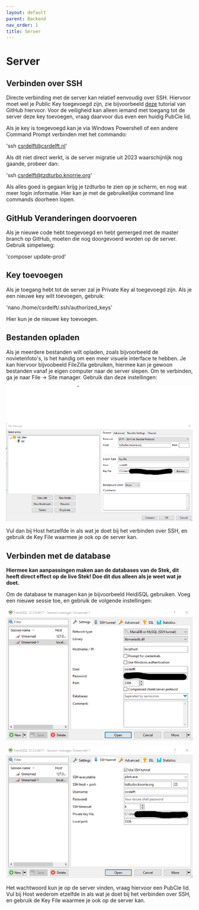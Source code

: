 ```yaml
---
layout: default
parent: Backend
nav_order: 1
title: Server
---
```


# Server

## Verbinden over SSH

Directe verbinding met de server kan relatief eenvoudig over SSH. Hiervoor moet wel je Public Key toegevoegd zijn, zie bijvoorbeeld [deze](https://docs.github.com/en/authentication/connecting-to-github-with-ssh/generating-a-new-ssh-key-and-adding-it-to-the-ssh-agent) tutorial van GitHub hiervoor. 
Voor de veiligheid kan alleen iemand met toegang tot de server deze key toevoegen, vraag daarvoor dus even een huidig PubCie lid.

Als je key is toegevoegd kan je via Windows Powershell of een andere Command Prompt verbinden met het commando:

'ssh csrdelft@csrdelft.nl'

Als dit niet direct werkt, is de server migratie uit 2023 waarschijnlijk nog gaande, probeer dan:

'ssh csrdelft@tzdturbo.knorrie.org'

Als alles goed is gegaan krijg je tzdturbo te zien op je scherm, en nog wat meer login informatie. Hier kan je met de gebruikelijke command line commands doorheen lopen.

## GitHub Veranderingen doorvoeren

Als je nieuwe code hebt toegevoegd en hebt gemerged met de master branch op GitHub, moeten die nog doorgevoerd worden op de server. Gebruik simpelweg:

'composer update-prod'

## Key toevoegen

Als je toegang hebt tot de server zal je Private Key al toegevoegd zijn. Als je een nieuwe key wilt toevoegen, gebruik:

'nano /home/csrdelft/.ssh/authorized_keys'

Hier kun je de nieuwe key toevoegen.

## Bestanden opladen

Als je meerdere bestanden wilt opladen, zoals bijvoorbeeld de novietenfoto's, is het handig om een meer visuele interface te hebben. 
Je kan hiervoor bijvoobeeld FileZilla gebruiken, hiermee kan je gewoon bestanden vanaf je eigen computer naar de server slepen. 
Om te verbinden, ga je naar File -> Site manager. Gebruik dan deze instellingen:

![Filezilla!](https://github.com/csrdelft/csrdelft.nl/blob/3b7b40f391ffb33fc8328fcc3d4faa6562e952a8/assets/images/Filezilla.png)

Vul dan bij Host hetzelfde in als wat je doet bij het verbinden over SSH, en gebruik de Key File waarmee je ook op de server kan.

## Verbinden met de database
**Hiermee kan aanpassingen maken aan de databases van de Stek, dit heeft direct effect op de live Stek! Doe dit dus alleen als je weet wat je doet.**

Om de database te managen kan je bijvoorbeeld HeidiSQL gebruiken. Voeg een nieuwe sessie toe, en gebruik de volgende instellingen:

![HeidiSQL!](https://github.com/csrdelft/csrdelft.nl/blob/3b7b40f391ffb33fc8328fcc3d4faa6562e952a8/assets/images/Heidi1.png)

![HeidiSQL!](https://github.com/csrdelft/csrdelft.nl/blob/3b7b40f391ffb33fc8328fcc3d4faa6562e952a8/assets/images/Heidi2.png)

Het wachtwoord kun je op de server vinden, vraag hiervoor een PubCie lid. Vul bij Host wederom etzelfde in als wat je doet bij het verbinden over SSH, en gebruik de Key File waarmee je ook op de server kan.
